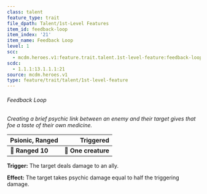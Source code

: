 ```yaml
---
class: talent
feature_type: trait
file_dpath: Talent/1st-Level Features
item_id: feedback-loop
item_index: '21'
item_name: Feedback Loop
level: 1
scc:
  - mcdm.heroes.v1:feature.trait.talent.1st-level-feature:feedback-loop
scdc:
  - 1.1.1:13.1.1.1:21
source: mcdm.heroes.v1
type: feature/trait/talent/1st-level-feature
---
```


###### Feedback Loop

*Creating a brief psychic link between an enemy and their target gives that foe a taste of their own medicine.*

| **Psionic, Ranged** |       **Triggered** |
| ------------------- | ------------------: |
| **📏 Ranged 10**    | **🎯 One creature** |

**Trigger:** The target deals damage to an ally.

**Effect:** The target takes psychic damage equal to half the triggering damage.
